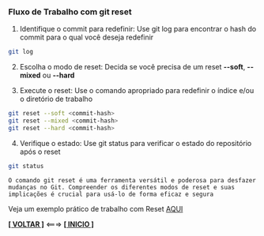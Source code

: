 ### Fluxo de Trabalho com git reset

1. Identifique o commit para redefinir: Use git log para encontrar o hash do commit para o qual você deseja redefinir

~~~bash
git log
~~~

2. Escolha o modo de reset: Decida se você precisa de um reset **--soft**, **--mixed** ou **--hard**

3. Execute o reset: Use o comando apropriado para redefinir o índice e/ou o diretório de trabalho

~~~bash
git reset --soft <commit-hash>
git reset --mixed <commit-hash>
git reset --hard <commit-hash>
~~~

4. Verifique o estado: Use git status para verificar o estado do repositório após o reset

~~~bash
git status
~~~

`O comando git reset é uma ferramenta versátil e poderosa para desfazer mudanças no Git. Compreender os diferentes modos de reset e suas implicações é crucial para usá-lo de forma eficaz e segura`

Veja um exemplo prático de trabalho com Reset [AQUI](./exemplo-reset-pratico.md)

[**[ VOLTAR ]**](./reset.md) <===> [**[ INICIO ]**](#fluxo-de-trabalho-com-git-reset)
